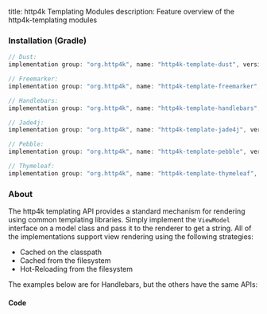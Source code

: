 title: http4k Templating Modules
description: Feature overview of the http4k-templating modules

### Installation (Gradle)

```groovy
// Dust: 
implementation group: "org.http4k", name: "http4k-template-dust", version: "4.3.4.1"

// Freemarker: 
implementation group: "org.http4k", name: "http4k-template-freemarker", version: "4.3.4.1"

// Handlebars: 
implementation group: "org.http4k", name: "http4k-template-handlebars", version: "4.3.4.1"

// Jade4j: 
implementation group: "org.http4k", name: "http4k-template-jade4j", version: "4.3.4.1"

// Pebble: 
implementation group: "org.http4k", name: "http4k-template-pebble", version: "4.3.4.1"

// Thymeleaf: 
implementation group: "org.http4k", name: "http4k-template-thymeleaf", version: "4.3.4.1"
```

### About
The http4k templating API provides a standard mechanism for rendering using common templating libraries. Simply implement the `ViewModel` interface on a model class and pass it to the renderer to get a string. All of the implementations support view rendering using the following strategies:

* Cached on the classpath
* Cached from the filesystem
* Hot-Reloading from the filesystem

The examples below are for Handlebars, but the others have the same APIs:

#### Code  [<img class="octocat"/>](https://github.com/http4k/http4k/blob/master/src/docs/guide/modules/templating/example.kt)

<script src="https://gist-it.appspot.com/https://github.com/http4k/http4k/blob/master/src/docs/guide/modules/templating/example.kt"></script>

[http4k]: https://http4k.org

